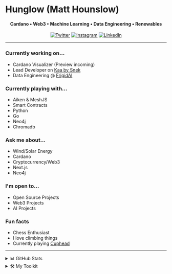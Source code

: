 # Hunglow (Matt Hounslow)

<h4 align="center">Cardano • Web3 • Machine Learning • Data Engineering • Renewables </h4>

<p align="center">
    <a href="https://x.com/l0whung" target="_blank"><img alt="Twitter" src="https://img.shields.io/badge/-@l0whung-%231DA1F2?style=flat-square&logo=Twitter&logoColor=white&link=https://x.com/l0whung"></a>
    <a href="https://instagram.com/burritoflavouredkisses" target="_blank"><img alt="Instagram" src="https://img.shields.io/badge/-@burritoflavouredkisses-%23E4405F?style=flat-square&logo=Instagram&logoColor=white&link=https://instagram.com/burritoflavouredkisses"></a>
    <a href="https://www.linkedin.com/in/matthounslow/" target="_blank"><img alt="LinkedIn" src="https://img.shields.io/badge/-@matthounslow-%230077B5?style=flat-square&logo=linkedin&logoColor=white&link=https://www.linkedin.com/in/matthounslow/"></a>
</p>

---

### Currently working on...
- Cardano Visualizer (Preview incoming)
- Lead Developer on [Kaa by Snek](https://www.kaaai.io/)
- Data Engineering @ [FrigidAI](https://frigid.ai/)

### Currently playing with...
- Aiken & MeshJS
- Smart Contracts
- Python
- Go
- Neo4j
- Chromadb

### Ask me about...
- Wind/Solar Energy
- Cardano
- Cryptocurrency/Web3
- Next.js
- Neo4j

### I'm open to...
- Open Source Projects
- Web3 Projects
- AI Projects

### Fun facts
- Chess Enthusiast
- I love climbing things
- Currently playing [Cuphead](https://www.cupheadgame.com/)

---

<details>
<summary>📊 GitHub Stats</summary>
<br>
<p align="center">
    <img alt="Matt's GitHub Stats" src="https://github-readme-stats.vercel.app/api?username=YourGitHubUsername&show_icons=true&hide_border=true&count_private=true&theme=dark" />
</p>
</details>

<details>
<summary>🛠️ My Toolkit</summary>
<br>
<p align="center">
    <img src="https://img.shields.io/badge/-Python-3776AB?style=flat-square&logo=Python&logoColor=white"/>
    <img src="https://img.shields.io/badge/-Go-00ADD8?style=flat-square&logo=Go&logoColor=white"/>
    <img src="https://img.shields.io/badge/-Neo4j-008CC1?style=flat-square&logo=Neo4j&logoColor=white"/>
    <img src="https://img.shields.io/badge/-Next.js-000000?style=flat-square&logo=Next.js&logoColor=white"/>
    <img src="https://img.shields.io/badge/-Cardano-0033AD?style=flat-square&logo=Cardano&logoColor=white"/>
</p>
</details>
